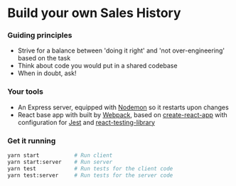 # Build your own Sales History

### Guiding principles

- Strive for a balance between 'doing it right' and 'not over-engineering' based on the task
- Think about code you would put in a shared codebase
- When in doubt, ask!

### Your tools

- An Express server, equipped with [Nodemon](https://nodemon.io/) so it restarts upon changes
- React base app with built by [Webpack](https://webpack.js.org/), based on [create-react-app](https://create-react-app.dev/) with configuration for [Jest](https://jestjs.io/) and [react-testing-library](https://testing-library.com/docs/react-testing-library/intro)

### Get it running

```bash
yarn start           # Run client
yarn start:server    # Run server
yarn test            # Run tests for the client code
yarn test:server     # Run tests for the server code
```
